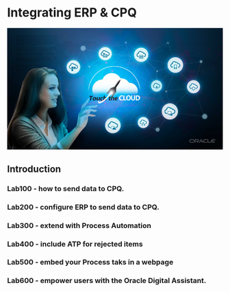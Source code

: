 # Integrating ERP & CPQ

![](screenshots/100/69.png)

## Introduction

### Lab100 - how to send data to CPQ.
### Lab200 - configure ERP to send data to CPQ.
### Lab300 - extend with Process Automation
### Lab400 - include ATP for rejected items
### Lab500 - embed your Process taks in a webpage 
### Lab600 - empower users with the Oracle Digital Assistant.



